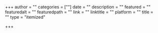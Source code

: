 +++
author = ""
categories = [""]
date = ""
description = ""
featured = ""
featuredalt = ""
featuredpath = ""
link = ""
linktitle = ""
platform = ""
title = ""
type = "itemized"

+++
